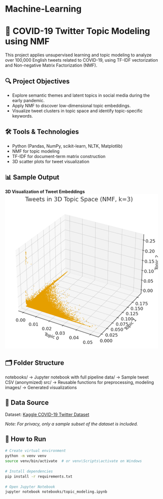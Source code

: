# Machine-Learning
# 🧠 COVID-19 Twitter Topic Modeling using NMF

This project applies unsupervised learning and topic modeling to analyze over 100,000 English tweets related to COVID-19, using TF-IDF vectorization and Non-negative Matrix Factorization (NMF).

## 🔍 Project Objectives
- Explore semantic themes and latent topics in social media during the early pandemic.
- Apply NMF to discover low-dimensional topic embeddings.
- Visualize tweet clusters in topic space and identify topic-specific keywords.

## 🛠️ Tools & Technologies
- Python (Pandas, NumPy, scikit-learn, NLTK, Matplotlib)
- NMF for topic modeling
- TF-IDF for document-term matrix construction
- 3D scatter plots for tweet visualization

## 📊 Sample Output

**3D Visualization of Tweet Embeddings**
![3d_scatter](images/3d_scatter.png)

## 🗂️ Folder Structure
notebooks/ → Jupyter notebook with full pipeline
data/ → Sample tweet CSV (anonymized)
src/ → Reusable functions for preprocessing, modeling
images/ → Generated visualizations

## 📁 Data Source
Dataset: [Kaggle COVID-19 Twitter Dataset](https://www.kaggle.com/smid80/coronavirus-covid19-tweets)

*Note: For privacy, only a sample subset of the dataset is included.*

## 🚀 How to Run
```bash
# Create virtual environment
python -m venv venv
source venv/bin/activate  # or venv\Scripts\activate on Windows

# Install dependencies
pip install -r requirements.txt

# Open Jupyter Notebook
jupyter notebook notebooks/topic_modeling.ipynb
